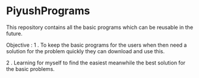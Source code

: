 # PiyushPrograms
This repository contains all the basic programs which can be reusable in the future.

Objective : 
1 . To keep the basic programs for the users when then need a solution for the problem quickly they can download and use this.

2 . Learning for myself to find the easiest meanwhile the best solution for the basic problems.


